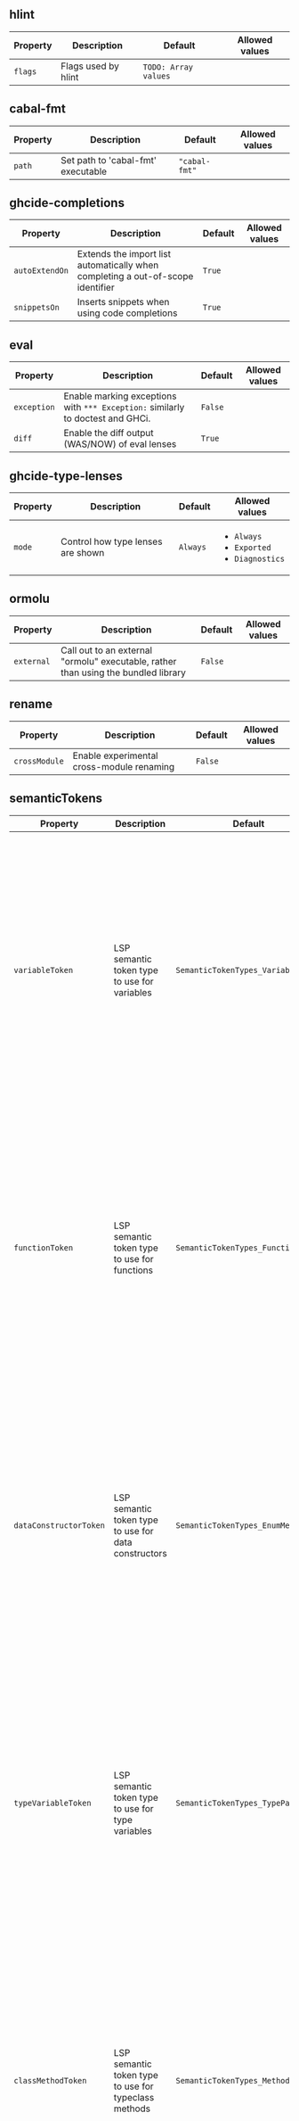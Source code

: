 ## hlint
| Property | Description | Default | Allowed values |
| --- | --- | --- | --- |
| `flags` | Flags used by hlint | `TODO: Array values` |  &nbsp;  |

## cabal-fmt
| Property | Description | Default | Allowed values |
| --- | --- | --- | --- |
| `path` | Set path to 'cabal-fmt' executable | `"cabal-fmt"` |  &nbsp;  |

## ghcide-completions
| Property | Description | Default | Allowed values |
| --- | --- | --- | --- |
| `autoExtendOn` | Extends the import list automatically when completing a out-of-scope identifier | `True` |  &nbsp;  |
| `snippetsOn` | Inserts snippets when using code completions | `True` |  &nbsp;  |

## eval
| Property | Description | Default | Allowed values |
| --- | --- | --- | --- |
| `exception` | Enable marking exceptions with `*** Exception:` similarly to doctest and GHCi. | `False` |  &nbsp;  |
| `diff` | Enable the diff output (WAS/NOW) of eval lenses | `True` |  &nbsp;  |

## ghcide-type-lenses
| Property | Description | Default | Allowed values |
| --- | --- | --- | --- |
| `mode` | Control how type lenses are shown | `Always` | <ul> <li><code>Always</code></li> <li><code>Exported</code></li> <li><code>Diagnostics</code></li> </ul> |

## ormolu
| Property | Description | Default | Allowed values |
| --- | --- | --- | --- |
| `external` | Call out to an external "ormolu" executable, rather than using the bundled library | `False` |  &nbsp;  |

## rename
| Property | Description | Default | Allowed values |
| --- | --- | --- | --- |
| `crossModule` | Enable experimental cross-module renaming | `False` |  &nbsp;  |

## semanticTokens
| Property | Description | Default | Allowed values |
| --- | --- | --- | --- |
| `variableToken` | LSP semantic token type to use for variables | `SemanticTokenTypes_Variable` | <ul> <li><code>SemanticTokenTypes_Namespace</code></li> <li><code>SemanticTokenTypes_Type</code></li> <li><code>SemanticTokenTypes_Class</code></li> <li><code>SemanticTokenTypes_Enum</code></li> <li><code>SemanticTokenTypes_Interface</code></li> <li><code>SemanticTokenTypes_Struct</code></li> <li><code>SemanticTokenTypes_TypeParameter</code></li> <li><code>SemanticTokenTypes_Parameter</code></li> <li><code>SemanticTokenTypes_Variable</code></li> <li><code>SemanticTokenTypes_Property</code></li> <li><code>SemanticTokenTypes_EnumMember</code></li> <li><code>SemanticTokenTypes_Event</code></li> <li><code>SemanticTokenTypes_Function</code></li> <li><code>SemanticTokenTypes_Method</code></li> <li><code>SemanticTokenTypes_Macro</code></li> <li><code>SemanticTokenTypes_Keyword</code></li> <li><code>SemanticTokenTypes_Modifier</code></li> <li><code>SemanticTokenTypes_Comment</code></li> <li><code>SemanticTokenTypes_String</code></li> <li><code>SemanticTokenTypes_Number</code></li> <li><code>SemanticTokenTypes_Regexp</code></li> <li><code>SemanticTokenTypes_Operator</code></li> <li><code>SemanticTokenTypes_Decorator</code></li> </ul> |
| `functionToken` | LSP semantic token type to use for functions | `SemanticTokenTypes_Function` | <ul> <li><code>SemanticTokenTypes_Namespace</code></li> <li><code>SemanticTokenTypes_Type</code></li> <li><code>SemanticTokenTypes_Class</code></li> <li><code>SemanticTokenTypes_Enum</code></li> <li><code>SemanticTokenTypes_Interface</code></li> <li><code>SemanticTokenTypes_Struct</code></li> <li><code>SemanticTokenTypes_TypeParameter</code></li> <li><code>SemanticTokenTypes_Parameter</code></li> <li><code>SemanticTokenTypes_Variable</code></li> <li><code>SemanticTokenTypes_Property</code></li> <li><code>SemanticTokenTypes_EnumMember</code></li> <li><code>SemanticTokenTypes_Event</code></li> <li><code>SemanticTokenTypes_Function</code></li> <li><code>SemanticTokenTypes_Method</code></li> <li><code>SemanticTokenTypes_Macro</code></li> <li><code>SemanticTokenTypes_Keyword</code></li> <li><code>SemanticTokenTypes_Modifier</code></li> <li><code>SemanticTokenTypes_Comment</code></li> <li><code>SemanticTokenTypes_String</code></li> <li><code>SemanticTokenTypes_Number</code></li> <li><code>SemanticTokenTypes_Regexp</code></li> <li><code>SemanticTokenTypes_Operator</code></li> <li><code>SemanticTokenTypes_Decorator</code></li> </ul> |
| `dataConstructorToken` | LSP semantic token type to use for data constructors | `SemanticTokenTypes_EnumMember` | <ul> <li><code>SemanticTokenTypes_Namespace</code></li> <li><code>SemanticTokenTypes_Type</code></li> <li><code>SemanticTokenTypes_Class</code></li> <li><code>SemanticTokenTypes_Enum</code></li> <li><code>SemanticTokenTypes_Interface</code></li> <li><code>SemanticTokenTypes_Struct</code></li> <li><code>SemanticTokenTypes_TypeParameter</code></li> <li><code>SemanticTokenTypes_Parameter</code></li> <li><code>SemanticTokenTypes_Variable</code></li> <li><code>SemanticTokenTypes_Property</code></li> <li><code>SemanticTokenTypes_EnumMember</code></li> <li><code>SemanticTokenTypes_Event</code></li> <li><code>SemanticTokenTypes_Function</code></li> <li><code>SemanticTokenTypes_Method</code></li> <li><code>SemanticTokenTypes_Macro</code></li> <li><code>SemanticTokenTypes_Keyword</code></li> <li><code>SemanticTokenTypes_Modifier</code></li> <li><code>SemanticTokenTypes_Comment</code></li> <li><code>SemanticTokenTypes_String</code></li> <li><code>SemanticTokenTypes_Number</code></li> <li><code>SemanticTokenTypes_Regexp</code></li> <li><code>SemanticTokenTypes_Operator</code></li> <li><code>SemanticTokenTypes_Decorator</code></li> </ul> |
| `typeVariableToken` | LSP semantic token type to use for type variables | `SemanticTokenTypes_TypeParameter` | <ul> <li><code>SemanticTokenTypes_Namespace</code></li> <li><code>SemanticTokenTypes_Type</code></li> <li><code>SemanticTokenTypes_Class</code></li> <li><code>SemanticTokenTypes_Enum</code></li> <li><code>SemanticTokenTypes_Interface</code></li> <li><code>SemanticTokenTypes_Struct</code></li> <li><code>SemanticTokenTypes_TypeParameter</code></li> <li><code>SemanticTokenTypes_Parameter</code></li> <li><code>SemanticTokenTypes_Variable</code></li> <li><code>SemanticTokenTypes_Property</code></li> <li><code>SemanticTokenTypes_EnumMember</code></li> <li><code>SemanticTokenTypes_Event</code></li> <li><code>SemanticTokenTypes_Function</code></li> <li><code>SemanticTokenTypes_Method</code></li> <li><code>SemanticTokenTypes_Macro</code></li> <li><code>SemanticTokenTypes_Keyword</code></li> <li><code>SemanticTokenTypes_Modifier</code></li> <li><code>SemanticTokenTypes_Comment</code></li> <li><code>SemanticTokenTypes_String</code></li> <li><code>SemanticTokenTypes_Number</code></li> <li><code>SemanticTokenTypes_Regexp</code></li> <li><code>SemanticTokenTypes_Operator</code></li> <li><code>SemanticTokenTypes_Decorator</code></li> </ul> |
| `classMethodToken` | LSP semantic token type to use for typeclass methods | `SemanticTokenTypes_Method` | <ul> <li><code>SemanticTokenTypes_Namespace</code></li> <li><code>SemanticTokenTypes_Type</code></li> <li><code>SemanticTokenTypes_Class</code></li> <li><code>SemanticTokenTypes_Enum</code></li> <li><code>SemanticTokenTypes_Interface</code></li> <li><code>SemanticTokenTypes_Struct</code></li> <li><code>SemanticTokenTypes_TypeParameter</code></li> <li><code>SemanticTokenTypes_Parameter</code></li> <li><code>SemanticTokenTypes_Variable</code></li> <li><code>SemanticTokenTypes_Property</code></li> <li><code>SemanticTokenTypes_EnumMember</code></li> <li><code>SemanticTokenTypes_Event</code></li> <li><code>SemanticTokenTypes_Function</code></li> <li><code>SemanticTokenTypes_Method</code></li> <li><code>SemanticTokenTypes_Macro</code></li> <li><code>SemanticTokenTypes_Keyword</code></li> <li><code>SemanticTokenTypes_Modifier</code></li> <li><code>SemanticTokenTypes_Comment</code></li> <li><code>SemanticTokenTypes_String</code></li> <li><code>SemanticTokenTypes_Number</code></li> <li><code>SemanticTokenTypes_Regexp</code></li> <li><code>SemanticTokenTypes_Operator</code></li> <li><code>SemanticTokenTypes_Decorator</code></li> </ul> |
| `patternSynonymToken` | LSP semantic token type to use for pattern synonyms | `SemanticTokenTypes_Macro` | <ul> <li><code>SemanticTokenTypes_Namespace</code></li> <li><code>SemanticTokenTypes_Type</code></li> <li><code>SemanticTokenTypes_Class</code></li> <li><code>SemanticTokenTypes_Enum</code></li> <li><code>SemanticTokenTypes_Interface</code></li> <li><code>SemanticTokenTypes_Struct</code></li> <li><code>SemanticTokenTypes_TypeParameter</code></li> <li><code>SemanticTokenTypes_Parameter</code></li> <li><code>SemanticTokenTypes_Variable</code></li> <li><code>SemanticTokenTypes_Property</code></li> <li><code>SemanticTokenTypes_EnumMember</code></li> <li><code>SemanticTokenTypes_Event</code></li> <li><code>SemanticTokenTypes_Function</code></li> <li><code>SemanticTokenTypes_Method</code></li> <li><code>SemanticTokenTypes_Macro</code></li> <li><code>SemanticTokenTypes_Keyword</code></li> <li><code>SemanticTokenTypes_Modifier</code></li> <li><code>SemanticTokenTypes_Comment</code></li> <li><code>SemanticTokenTypes_String</code></li> <li><code>SemanticTokenTypes_Number</code></li> <li><code>SemanticTokenTypes_Regexp</code></li> <li><code>SemanticTokenTypes_Operator</code></li> <li><code>SemanticTokenTypes_Decorator</code></li> </ul> |
| `typeConstructorToken` | LSP semantic token type to use for type constructors | `SemanticTokenTypes_Enum` | <ul> <li><code>SemanticTokenTypes_Namespace</code></li> <li><code>SemanticTokenTypes_Type</code></li> <li><code>SemanticTokenTypes_Class</code></li> <li><code>SemanticTokenTypes_Enum</code></li> <li><code>SemanticTokenTypes_Interface</code></li> <li><code>SemanticTokenTypes_Struct</code></li> <li><code>SemanticTokenTypes_TypeParameter</code></li> <li><code>SemanticTokenTypes_Parameter</code></li> <li><code>SemanticTokenTypes_Variable</code></li> <li><code>SemanticTokenTypes_Property</code></li> <li><code>SemanticTokenTypes_EnumMember</code></li> <li><code>SemanticTokenTypes_Event</code></li> <li><code>SemanticTokenTypes_Function</code></li> <li><code>SemanticTokenTypes_Method</code></li> <li><code>SemanticTokenTypes_Macro</code></li> <li><code>SemanticTokenTypes_Keyword</code></li> <li><code>SemanticTokenTypes_Modifier</code></li> <li><code>SemanticTokenTypes_Comment</code></li> <li><code>SemanticTokenTypes_String</code></li> <li><code>SemanticTokenTypes_Number</code></li> <li><code>SemanticTokenTypes_Regexp</code></li> <li><code>SemanticTokenTypes_Operator</code></li> <li><code>SemanticTokenTypes_Decorator</code></li> </ul> |
| `classToken` | LSP semantic token type to use for typeclasses | `SemanticTokenTypes_Class` | <ul> <li><code>SemanticTokenTypes_Namespace</code></li> <li><code>SemanticTokenTypes_Type</code></li> <li><code>SemanticTokenTypes_Class</code></li> <li><code>SemanticTokenTypes_Enum</code></li> <li><code>SemanticTokenTypes_Interface</code></li> <li><code>SemanticTokenTypes_Struct</code></li> <li><code>SemanticTokenTypes_TypeParameter</code></li> <li><code>SemanticTokenTypes_Parameter</code></li> <li><code>SemanticTokenTypes_Variable</code></li> <li><code>SemanticTokenTypes_Property</code></li> <li><code>SemanticTokenTypes_EnumMember</code></li> <li><code>SemanticTokenTypes_Event</code></li> <li><code>SemanticTokenTypes_Function</code></li> <li><code>SemanticTokenTypes_Method</code></li> <li><code>SemanticTokenTypes_Macro</code></li> <li><code>SemanticTokenTypes_Keyword</code></li> <li><code>SemanticTokenTypes_Modifier</code></li> <li><code>SemanticTokenTypes_Comment</code></li> <li><code>SemanticTokenTypes_String</code></li> <li><code>SemanticTokenTypes_Number</code></li> <li><code>SemanticTokenTypes_Regexp</code></li> <li><code>SemanticTokenTypes_Operator</code></li> <li><code>SemanticTokenTypes_Decorator</code></li> </ul> |
| `typeSynonymToken` | LSP semantic token type to use for type synonyms | `SemanticTokenTypes_Type` | <ul> <li><code>SemanticTokenTypes_Namespace</code></li> <li><code>SemanticTokenTypes_Type</code></li> <li><code>SemanticTokenTypes_Class</code></li> <li><code>SemanticTokenTypes_Enum</code></li> <li><code>SemanticTokenTypes_Interface</code></li> <li><code>SemanticTokenTypes_Struct</code></li> <li><code>SemanticTokenTypes_TypeParameter</code></li> <li><code>SemanticTokenTypes_Parameter</code></li> <li><code>SemanticTokenTypes_Variable</code></li> <li><code>SemanticTokenTypes_Property</code></li> <li><code>SemanticTokenTypes_EnumMember</code></li> <li><code>SemanticTokenTypes_Event</code></li> <li><code>SemanticTokenTypes_Function</code></li> <li><code>SemanticTokenTypes_Method</code></li> <li><code>SemanticTokenTypes_Macro</code></li> <li><code>SemanticTokenTypes_Keyword</code></li> <li><code>SemanticTokenTypes_Modifier</code></li> <li><code>SemanticTokenTypes_Comment</code></li> <li><code>SemanticTokenTypes_String</code></li> <li><code>SemanticTokenTypes_Number</code></li> <li><code>SemanticTokenTypes_Regexp</code></li> <li><code>SemanticTokenTypes_Operator</code></li> <li><code>SemanticTokenTypes_Decorator</code></li> </ul> |
| `typeFamilyToken` | LSP semantic token type to use for type families | `SemanticTokenTypes_Interface` | <ul> <li><code>SemanticTokenTypes_Namespace</code></li> <li><code>SemanticTokenTypes_Type</code></li> <li><code>SemanticTokenTypes_Class</code></li> <li><code>SemanticTokenTypes_Enum</code></li> <li><code>SemanticTokenTypes_Interface</code></li> <li><code>SemanticTokenTypes_Struct</code></li> <li><code>SemanticTokenTypes_TypeParameter</code></li> <li><code>SemanticTokenTypes_Parameter</code></li> <li><code>SemanticTokenTypes_Variable</code></li> <li><code>SemanticTokenTypes_Property</code></li> <li><code>SemanticTokenTypes_EnumMember</code></li> <li><code>SemanticTokenTypes_Event</code></li> <li><code>SemanticTokenTypes_Function</code></li> <li><code>SemanticTokenTypes_Method</code></li> <li><code>SemanticTokenTypes_Macro</code></li> <li><code>SemanticTokenTypes_Keyword</code></li> <li><code>SemanticTokenTypes_Modifier</code></li> <li><code>SemanticTokenTypes_Comment</code></li> <li><code>SemanticTokenTypes_String</code></li> <li><code>SemanticTokenTypes_Number</code></li> <li><code>SemanticTokenTypes_Regexp</code></li> <li><code>SemanticTokenTypes_Operator</code></li> <li><code>SemanticTokenTypes_Decorator</code></li> </ul> |
| `recordFieldToken` | LSP semantic token type to use for record fields | `SemanticTokenTypes_Property` | <ul> <li><code>SemanticTokenTypes_Namespace</code></li> <li><code>SemanticTokenTypes_Type</code></li> <li><code>SemanticTokenTypes_Class</code></li> <li><code>SemanticTokenTypes_Enum</code></li> <li><code>SemanticTokenTypes_Interface</code></li> <li><code>SemanticTokenTypes_Struct</code></li> <li><code>SemanticTokenTypes_TypeParameter</code></li> <li><code>SemanticTokenTypes_Parameter</code></li> <li><code>SemanticTokenTypes_Variable</code></li> <li><code>SemanticTokenTypes_Property</code></li> <li><code>SemanticTokenTypes_EnumMember</code></li> <li><code>SemanticTokenTypes_Event</code></li> <li><code>SemanticTokenTypes_Function</code></li> <li><code>SemanticTokenTypes_Method</code></li> <li><code>SemanticTokenTypes_Macro</code></li> <li><code>SemanticTokenTypes_Keyword</code></li> <li><code>SemanticTokenTypes_Modifier</code></li> <li><code>SemanticTokenTypes_Comment</code></li> <li><code>SemanticTokenTypes_String</code></li> <li><code>SemanticTokenTypes_Number</code></li> <li><code>SemanticTokenTypes_Regexp</code></li> <li><code>SemanticTokenTypes_Operator</code></li> <li><code>SemanticTokenTypes_Decorator</code></li> </ul> |
| `operatorToken` | LSP semantic token type to use for operators | `SemanticTokenTypes_Operator` | <ul> <li><code>SemanticTokenTypes_Namespace</code></li> <li><code>SemanticTokenTypes_Type</code></li> <li><code>SemanticTokenTypes_Class</code></li> <li><code>SemanticTokenTypes_Enum</code></li> <li><code>SemanticTokenTypes_Interface</code></li> <li><code>SemanticTokenTypes_Struct</code></li> <li><code>SemanticTokenTypes_TypeParameter</code></li> <li><code>SemanticTokenTypes_Parameter</code></li> <li><code>SemanticTokenTypes_Variable</code></li> <li><code>SemanticTokenTypes_Property</code></li> <li><code>SemanticTokenTypes_EnumMember</code></li> <li><code>SemanticTokenTypes_Event</code></li> <li><code>SemanticTokenTypes_Function</code></li> <li><code>SemanticTokenTypes_Method</code></li> <li><code>SemanticTokenTypes_Macro</code></li> <li><code>SemanticTokenTypes_Keyword</code></li> <li><code>SemanticTokenTypes_Modifier</code></li> <li><code>SemanticTokenTypes_Comment</code></li> <li><code>SemanticTokenTypes_String</code></li> <li><code>SemanticTokenTypes_Number</code></li> <li><code>SemanticTokenTypes_Regexp</code></li> <li><code>SemanticTokenTypes_Operator</code></li> <li><code>SemanticTokenTypes_Decorator</code></li> </ul> |
| `moduleToken` | LSP semantic token type to use for modules | `SemanticTokenTypes_Namespace` | <ul> <li><code>SemanticTokenTypes_Namespace</code></li> <li><code>SemanticTokenTypes_Type</code></li> <li><code>SemanticTokenTypes_Class</code></li> <li><code>SemanticTokenTypes_Enum</code></li> <li><code>SemanticTokenTypes_Interface</code></li> <li><code>SemanticTokenTypes_Struct</code></li> <li><code>SemanticTokenTypes_TypeParameter</code></li> <li><code>SemanticTokenTypes_Parameter</code></li> <li><code>SemanticTokenTypes_Variable</code></li> <li><code>SemanticTokenTypes_Property</code></li> <li><code>SemanticTokenTypes_EnumMember</code></li> <li><code>SemanticTokenTypes_Event</code></li> <li><code>SemanticTokenTypes_Function</code></li> <li><code>SemanticTokenTypes_Method</code></li> <li><code>SemanticTokenTypes_Macro</code></li> <li><code>SemanticTokenTypes_Keyword</code></li> <li><code>SemanticTokenTypes_Modifier</code></li> <li><code>SemanticTokenTypes_Comment</code></li> <li><code>SemanticTokenTypes_String</code></li> <li><code>SemanticTokenTypes_Number</code></li> <li><code>SemanticTokenTypes_Regexp</code></li> <li><code>SemanticTokenTypes_Operator</code></li> <li><code>SemanticTokenTypes_Decorator</code></li> </ul> |
| `keywordToken` | LSP semantic token type to use for keyword | `SemanticTokenTypes_Keyword` | <ul> <li><code>SemanticTokenTypes_Namespace</code></li> <li><code>SemanticTokenTypes_Type</code></li> <li><code>SemanticTokenTypes_Class</code></li> <li><code>SemanticTokenTypes_Enum</code></li> <li><code>SemanticTokenTypes_Interface</code></li> <li><code>SemanticTokenTypes_Struct</code></li> <li><code>SemanticTokenTypes_TypeParameter</code></li> <li><code>SemanticTokenTypes_Parameter</code></li> <li><code>SemanticTokenTypes_Variable</code></li> <li><code>SemanticTokenTypes_Property</code></li> <li><code>SemanticTokenTypes_EnumMember</code></li> <li><code>SemanticTokenTypes_Event</code></li> <li><code>SemanticTokenTypes_Function</code></li> <li><code>SemanticTokenTypes_Method</code></li> <li><code>SemanticTokenTypes_Macro</code></li> <li><code>SemanticTokenTypes_Keyword</code></li> <li><code>SemanticTokenTypes_Modifier</code></li> <li><code>SemanticTokenTypes_Comment</code></li> <li><code>SemanticTokenTypes_String</code></li> <li><code>SemanticTokenTypes_Number</code></li> <li><code>SemanticTokenTypes_Regexp</code></li> <li><code>SemanticTokenTypes_Operator</code></li> <li><code>SemanticTokenTypes_Decorator</code></li> </ul> |
| `commentToken` | LSP semantic token type to use for comment | `SemanticTokenTypes_Comment` | <ul> <li><code>SemanticTokenTypes_Namespace</code></li> <li><code>SemanticTokenTypes_Type</code></li> <li><code>SemanticTokenTypes_Class</code></li> <li><code>SemanticTokenTypes_Enum</code></li> <li><code>SemanticTokenTypes_Interface</code></li> <li><code>SemanticTokenTypes_Struct</code></li> <li><code>SemanticTokenTypes_TypeParameter</code></li> <li><code>SemanticTokenTypes_Parameter</code></li> <li><code>SemanticTokenTypes_Variable</code></li> <li><code>SemanticTokenTypes_Property</code></li> <li><code>SemanticTokenTypes_EnumMember</code></li> <li><code>SemanticTokenTypes_Event</code></li> <li><code>SemanticTokenTypes_Function</code></li> <li><code>SemanticTokenTypes_Method</code></li> <li><code>SemanticTokenTypes_Macro</code></li> <li><code>SemanticTokenTypes_Keyword</code></li> <li><code>SemanticTokenTypes_Modifier</code></li> <li><code>SemanticTokenTypes_Comment</code></li> <li><code>SemanticTokenTypes_String</code></li> <li><code>SemanticTokenTypes_Number</code></li> <li><code>SemanticTokenTypes_Regexp</code></li> <li><code>SemanticTokenTypes_Operator</code></li> <li><code>SemanticTokenTypes_Decorator</code></li> </ul> |
| `stringLitToken` | LSP semantic token type to use for string literal | `SemanticTokenTypes_String` | <ul> <li><code>SemanticTokenTypes_Namespace</code></li> <li><code>SemanticTokenTypes_Type</code></li> <li><code>SemanticTokenTypes_Class</code></li> <li><code>SemanticTokenTypes_Enum</code></li> <li><code>SemanticTokenTypes_Interface</code></li> <li><code>SemanticTokenTypes_Struct</code></li> <li><code>SemanticTokenTypes_TypeParameter</code></li> <li><code>SemanticTokenTypes_Parameter</code></li> <li><code>SemanticTokenTypes_Variable</code></li> <li><code>SemanticTokenTypes_Property</code></li> <li><code>SemanticTokenTypes_EnumMember</code></li> <li><code>SemanticTokenTypes_Event</code></li> <li><code>SemanticTokenTypes_Function</code></li> <li><code>SemanticTokenTypes_Method</code></li> <li><code>SemanticTokenTypes_Macro</code></li> <li><code>SemanticTokenTypes_Keyword</code></li> <li><code>SemanticTokenTypes_Modifier</code></li> <li><code>SemanticTokenTypes_Comment</code></li> <li><code>SemanticTokenTypes_String</code></li> <li><code>SemanticTokenTypes_Number</code></li> <li><code>SemanticTokenTypes_Regexp</code></li> <li><code>SemanticTokenTypes_Operator</code></li> <li><code>SemanticTokenTypes_Decorator</code></li> </ul> |
| `numberLitToken` | LSP semantic token type to use for number literal | `SemanticTokenTypes_Number` | <ul> <li><code>SemanticTokenTypes_Namespace</code></li> <li><code>SemanticTokenTypes_Type</code></li> <li><code>SemanticTokenTypes_Class</code></li> <li><code>SemanticTokenTypes_Enum</code></li> <li><code>SemanticTokenTypes_Interface</code></li> <li><code>SemanticTokenTypes_Struct</code></li> <li><code>SemanticTokenTypes_TypeParameter</code></li> <li><code>SemanticTokenTypes_Parameter</code></li> <li><code>SemanticTokenTypes_Variable</code></li> <li><code>SemanticTokenTypes_Property</code></li> <li><code>SemanticTokenTypes_EnumMember</code></li> <li><code>SemanticTokenTypes_Event</code></li> <li><code>SemanticTokenTypes_Function</code></li> <li><code>SemanticTokenTypes_Method</code></li> <li><code>SemanticTokenTypes_Macro</code></li> <li><code>SemanticTokenTypes_Keyword</code></li> <li><code>SemanticTokenTypes_Modifier</code></li> <li><code>SemanticTokenTypes_Comment</code></li> <li><code>SemanticTokenTypes_String</code></li> <li><code>SemanticTokenTypes_Number</code></li> <li><code>SemanticTokenTypes_Regexp</code></li> <li><code>SemanticTokenTypes_Operator</code></li> <li><code>SemanticTokenTypes_Decorator</code></li> </ul> |
| `recordSelectorToken` | LSP semantic token type to use for record selector | `SemanticTokenTypes_Property` | <ul> <li><code>SemanticTokenTypes_Namespace</code></li> <li><code>SemanticTokenTypes_Type</code></li> <li><code>SemanticTokenTypes_Class</code></li> <li><code>SemanticTokenTypes_Enum</code></li> <li><code>SemanticTokenTypes_Interface</code></li> <li><code>SemanticTokenTypes_Struct</code></li> <li><code>SemanticTokenTypes_TypeParameter</code></li> <li><code>SemanticTokenTypes_Parameter</code></li> <li><code>SemanticTokenTypes_Variable</code></li> <li><code>SemanticTokenTypes_Property</code></li> <li><code>SemanticTokenTypes_EnumMember</code></li> <li><code>SemanticTokenTypes_Event</code></li> <li><code>SemanticTokenTypes_Function</code></li> <li><code>SemanticTokenTypes_Method</code></li> <li><code>SemanticTokenTypes_Macro</code></li> <li><code>SemanticTokenTypes_Keyword</code></li> <li><code>SemanticTokenTypes_Modifier</code></li> <li><code>SemanticTokenTypes_Comment</code></li> <li><code>SemanticTokenTypes_String</code></li> <li><code>SemanticTokenTypes_Number</code></li> <li><code>SemanticTokenTypes_Regexp</code></li> <li><code>SemanticTokenTypes_Operator</code></li> <li><code>SemanticTokenTypes_Decorator</code></li> </ul> |

## fourmolu
| Property | Description | Default | Allowed values |
| --- | --- | --- | --- |
| `external` | Call out to an external "fourmolu" executable, rather than using the bundled library. | `False` |  &nbsp;  |
| `path` | Set path to executable (for "external" mode). | `"fourmolu"` |  &nbsp;  |

## cabal-gild
| Property | Description | Default | Allowed values |
| --- | --- | --- | --- |
| `path` | Set path to 'cabal-gild' executable | `"cabal-gild"` |  &nbsp;  |


